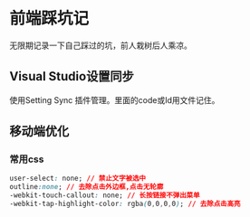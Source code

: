 # 前端踩坑记
无限期记录一下自己踩过的坑，前人栽树后人乘凉。

## Visual Studio设置同步
使用Setting Sync 插件管理。里面的code或Id用文件记住。

## 移动端优化
### 常用css
```css
user-select: none; // 禁止文字被选中
outline:none; // 去除点击外边框,点击无轮廓
-webkit-touch-callout: none; // 长按链接不弹出菜单
-webkit-tap-highlight-color: rgba(0,0,0,0); // 去除点击高亮
```
